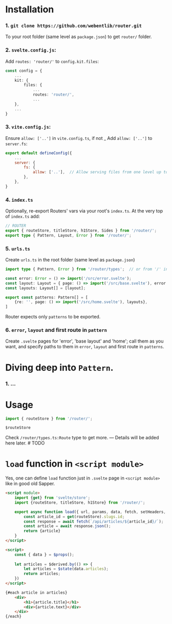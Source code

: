 # Installation

### 1. `git clone https://github.com/webentlib/router.git`

To your root folder (same level as `package.json`) to get `router/` folder.

### 2. `svelte.config.js`:

Add `routes: 'router/'` to `config.kit.files`:

```ts
const config = {
    ...
    kit: {
        files: {
            ...
            routes: 'router/',
            ...
    },
    ...
}
```

### 3. `vite.config.js`:
   
Ensure `allow: ['..']` in `vite.config.ts`, if not _
Add `allow: ['..']` to `server.fs`:

```js
export default defineConfig({
	...
    server: {
        fs: {
            allow: ['..'],  // Allow serving files from one level up to the project root
        },
    },
}
```

### 4. `index.ts`

Optionally, re-export Routers' vars via your root's `index.ts`.
At the very top of `index.ts` add:

```ts
// ROUTER
export { routeStore, titleStore, h1Store, Sides } from '/router/';
export type { Pattern, Layout, Error } from '/router/';
```

### 5. `urls.ts`
   
Create `urls.ts` in the root folder (same level as `package.json`)

```ts
import type { Pattern, Error } from '/router/types';  // or from '/' in case you use root index.ts

const error: Error = () => import('/src/error.svelte');
const layout: Layout = { page: () => import('/src/base.svelte'), error };
const layouts: Layout[] = [layout];

export const patterns: Pattern[] = [
    {re: '', page: () => import('/src/home.svelte'), layouts},
]
```

Router expects only `patterns` to be exported.

### 6. `error`, `layout` and first route in `pattern`

Create `.svelte` pages for 'error', 'base layout' and 'home'; call them as you want, and specify paths to them in `error`, `layout` and first route in `patterns`.

# Diving deep into `Pattern`.

### 1. ... 

# Usage

```js
import { routeStore } from '/router/';

$routeStore
```

Check `/router/types.ts:Route` type to get more.
— Details will be added here later.  # TODO

# `load` function in `<script module>`

Yes, one can define `load` function just in `.svelte` page in `<script module>` like in good old Sapper.

```html
<script module>
    import {get} from 'svelte/store';
    import {routeStore, titleStore, h1Store} from '/router/';

    export async function load({ url, params, data, fetch, setHeaders, depends, parent, untrack}) {
        const article_id = get(routeStore).slugs.id;
        const response = await fetch(`/api/articles/${article_id}/`);
        const article = await response.json();
        return {article}
    }
</script>

<script>
    const { data } = $props();
    
    let articles = $derived.by(() => {
        let articles = $state(data.articles);
        return articles;
    }) 
</script>

{#each article in articles}
    <div>
        <h1>{article.title}</h1>
        <div>{article.text}</div>
    </div>
{/each}
```